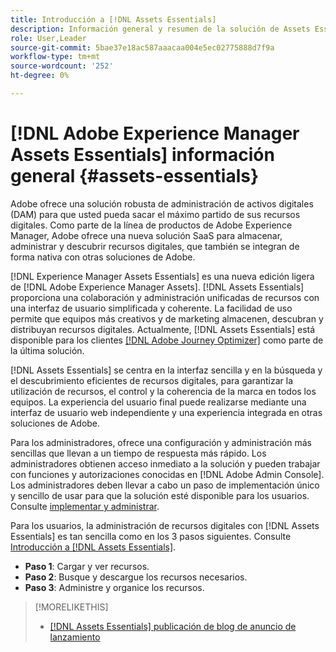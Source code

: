 ```yaml
---
title: Introducción a [!DNL Assets Essentials]
description: Información general y resumen de la solución de Assets Essentials
role: User,Leader
source-git-commit: 5bae37e18ac587aaacaa004e5ec02775888d7f9a
workflow-type: tm+mt
source-wordcount: '252'
ht-degree: 0%

---
```


# [!DNL Adobe Experience Manager Assets Essentials] información general {#assets-essentials}

<!-- TBD: Update this banner to remove Beta label. 
![Banner image for beta docs](assets/do-not-localize/banner-image-beta-docs.png)
-->

Adobe ofrece una solución robusta de administración de activos digitales (DAM) para que usted pueda sacar el máximo partido de sus recursos digitales. Como parte de la línea de productos de Adobe Experience Manager, Adobe ofrece una nueva solución SaaS para almacenar, administrar y descubrir recursos digitales, que también se integran de forma nativa con otras soluciones de Adobe.

[!DNL Experience Manager Assets Essentials] es una nueva edición ligera de  [!DNL Adobe Experience Manager Assets]. [!DNL Assets Essentials] proporciona una colaboración y administración unificadas de recursos con una interfaz de usuario simplificada y coherente. La facilidad de uso permite que equipos más creativos y de marketing almacenen, descubran y distribuyan recursos digitales. Actualmente, [!DNL Assets Essentials] está disponible para los clientes [[!DNL Adobe Journey Optimizer]](https://experienceleague.adobe.com/docs/journey-optimizer/using/ajo-home.html) como parte de la última solución.

[!DNL Assets Essentials] se centra en la interfaz sencilla y en la búsqueda y el descubrimiento eficientes de recursos digitales, para garantizar la utilización de recursos, el control y la coherencia de la marca en todos los equipos. La experiencia del usuario final puede realizarse mediante una interfaz de usuario web independiente y una experiencia integrada en otras soluciones de Adobe.

Para los administradores, ofrece una configuración y administración más sencillas que llevan a un tiempo de respuesta más rápido. Los administradores obtienen acceso inmediato a la solución y pueden trabajar con funciones y autorizaciones conocidas en [!DNL Adobe Admin Console]. Los administradores deben llevar a cabo un paso de implementación único y sencillo de usar para que la solución esté disponible para los usuarios. Consulte [implementar y administrar](/help/deploy-administer.md).

Para los usuarios, la administración de recursos digitales con [!DNL Assets Essentials] es tan sencilla como en los 3 pasos siguientes. Consulte [Introducción a [!DNL Assets Essentials]](/help/get-started.md).

* **Paso 1**: Cargar y ver recursos.
* **Paso 2**: Busque y descargue los recursos necesarios.
* **Paso 3**: Administre y organice los recursos.

>[!MORELIKETHIS]
>
>* [[!DNL Assets Essentials] publicación de blog de anuncio de lanzamiento](https://blog.adobe.com/en/publish/2021/04/27/introducing-adobe-experience-manager-assets-essentials-to-simplify-collaboration-across-teams.html)